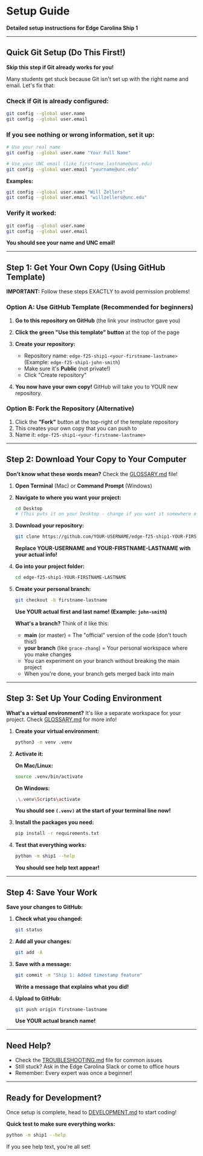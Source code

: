 # Setup Guide

**Detailed setup instructions for Edge Carolina Ship 1**

---

## Quick Git Setup (Do This First!)

**Skip this step if Git already works for you!**

Many students get stuck because Git isn't set up with the right name and email. Let's fix that:

### Check if Git is already configured:
```bash
git config --global user.name
git config --global user.email
```

### If you see nothing or wrong information, set it up:
```bash
# Use your real name
git config --global user.name "Your Full Name"

# Use your UNC email (like firstname_lastname@unc.edu)
git config --global user.email "yourname@unc.edu"
```

**Examples:**
```bash
git config --global user.name "Will Zellers"
git config --global user.email "willzellers@unc.edu"
```

### Verify it worked:
```bash
git config --global user.name
git config --global user.email
```

**You should see your name and UNC email!**

---

## Step 1: Get Your Own Copy (Using GitHub Template)

**IMPORTANT:** Follow these steps EXACTLY to avoid permission problems!

### Option A: Use GitHub Template (Recommended for beginners)

1. **Go to this repository on GitHub** (the link your instructor gave you)

2. **Click the green "Use this template" button** at the top of the page

3. **Create your repository:**
   - Repository name: `edge-f25-ship1-<your-firstname-lastname>`
     (Example: `edge-f25-ship1-john-smith`)
   - Make sure it's **Public** (not private!)
   - Click "Create repository"

4. **You now have your own copy!** GitHub will take you to YOUR new repository.

### Option B: Fork the Repository (Alternative)

1. Click the **"Fork"** button at the top-right of the template repository
2. This creates your own copy that you can push to
3. Name it: `edge-f25-ship1-<your-firstname-lastname>`

---

## Step 2: Download Your Copy to Your Computer

**Don't know what these words mean?** Check the [GLOSSARY.md](GLOSSARY.md) file!

1. **Open Terminal** (Mac) or **Command Prompt** (Windows)

2. **Navigate to where you want your project:**
   ```bash
   cd Desktop
   # (This puts it on your Desktop - change if you want it somewhere else)
   ```

3. **Download your repository:**
   ```bash
   git clone https://github.com/YOUR-USERNAME/edge-f25-ship1-YOUR-FIRSTNAME-LASTNAME.git
   ```

   **Replace YOUR-USERNAME and YOUR-FIRSTNAME-LASTNAME with your actual info!**

4. **Go into your project folder:**
   ```bash
   cd edge-f25-ship1-YOUR-FIRSTNAME-LASTNAME
   ```

5. **Create your personal branch:**
   ```bash
   git checkout -b firstname-lastname
   ```

   **Use YOUR actual first and last name! (Example: `john-smith`)**

   **What's a branch?** Think of it like this:
   - **main** (or master) = The "official" version of the code (don't touch this!)
   - **your branch** (like `grace-zhang`) = Your personal workspace where you make changes
   - You can experiment on your branch without breaking the main project
   - When you're done, your branch gets merged back into main

---

## Step 3: Set Up Your Coding Environment

**What's a virtual environment?** It's like a separate workspace for your project. Check [GLOSSARY.md](GLOSSARY.md) for more info!

1. **Create your virtual environment:**
   ```bash
   python3 -m venv .venv
   ```

2. **Activate it:**

   **On Mac/Linux:**
   ```bash
   source .venv/bin/activate
   ```

   **On Windows:**
   ```bash
   .\.venv\Scripts\activate
   ```

   **You should see `(.venv)` at the start of your terminal line now!**

3. **Install the packages you need:**
   ```bash
   pip install -r requirements.txt
   ```

4. **Test that everything works:**
   ```bash
   python -m ship1 --help
   ```

   **You should see help text appear!**

---

## Step 4: Save Your Work

**Save your changes to GitHub:**

1. **Check what you changed:**
   ```bash
   git status
   ```

2. **Add all your changes:**
   ```bash
   git add -A
   ```

3. **Save with a message:**
   ```bash
   git commit -m "Ship 1: Added timestamp feature"
   ```

   **Write a message that explains what you did!**

4. **Upload to GitHub:**
   ```bash
   git push origin firstname-lastname
   ```

   **Use YOUR actual branch name!**

---

## Need Help?

- Check the [TROUBLESHOOTING.md](TROUBLESHOOTING.md) file for common issues
- Still stuck? Ask in the Edge Carolina Slack or come to office hours
- Remember: Every expert was once a beginner!

---

## Ready for Development?

Once setup is complete, head to [DEVELOPMENT.md](DEVELOPMENT.md) to start coding!

**Quick test to make sure everything works:**
```bash
python -m ship1 --help
```

If you see help text, you're all set!
